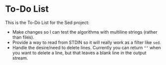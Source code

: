 # To-Do List

This is the To-Do List for the Sed project:

- Make changes so I can test the algorithms with multiline strings
  (rather than files).
- Provide a way to read from STDIN so it will really work as a filter
  like `sed`.
- Handle the desire/need to delete lines. Currently you can return
  `""` when you want to delete a line, but that leaves a blank line
  in the output stream.


